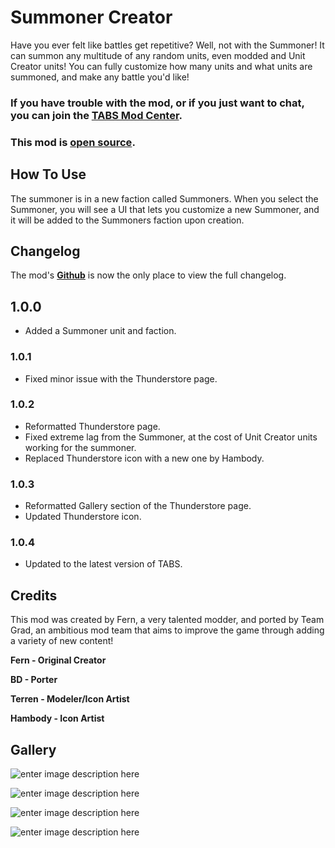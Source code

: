 # Summoner Creator

Have you ever felt like battles get repetitive? Well, not with the Summoner! It can summon any multitude of any random units, even modded and Unit Creator units! You can fully customize how many units and what units are summoned, and make any battle you'd like!

### If you have trouble with the mod, or if you just want to chat, you can join the [TABS Mod Center](https://discord.gg/zrs44qyp7S).

### This mod is [**open source**](https://github.com/donkeyrat/SummonerCreator).

## How To Use

The summoner is in a new faction called Summoners. When you select the Summoner, you will see a UI that lets you customize a new Summoner, and it will be added to the Summoners faction upon creation.

## Changelog

The mod's [**Github**](https://github.com/donkeyrat/SummonerCreator) is now the only place to view the full changelog.

## 1.0.0

 - Added a Summoner unit and faction.
 
### 1.0.1

 - Fixed minor issue with the Thunderstore page.

### 1.0.2

 - Reformatted Thunderstore page.
 - Fixed extreme lag from the Summoner, at the cost of Unit Creator units working for the summoner.
 - Replaced Thunderstore icon with a new one by Hambody.

### 1.0.3

 - Reformatted Gallery section of the Thunderstore page.
 - Updated Thunderstore icon.

### 1.0.4

 - Updated to the latest version of TABS.
  
## Credits

This mod was created by Fern, a very talented modder, and ported by Team Grad, an ambitious mod team that aims to improve the game through adding a variety of new content!

**Fern - Original Creator**

**BD - Porter**

**Terren - Modeler/Icon Artist**

**Hambody - Icon Artist**

## Gallery

![enter image description here](https://i.gyazo.com/903da22c525eec981749115c14405338.jpg)

![enter image description here](https://i.gyazo.com/ae1130eb150e82fe87e2bf5c9719818f.jpg)

![enter image description here](https://i.gyazo.com/fc5ef5b2626ef93601221b50fbd82872.jpg)

![enter image description here](https://i.gyazo.com/e85c62343315e89c3c47463907bc1164.jpg)